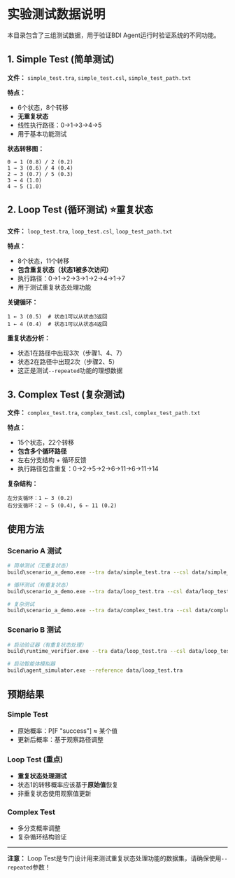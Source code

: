 # 实验测试数据说明

本目录包含了三组测试数据，用于验证BDI Agent运行时验证系统的不同功能。

## 1. Simple Test (简单测试)
**文件：** `simple_test.tra`, `simple_test.csl`, `simple_test_path.txt`

**特点：**
- 6个状态，8个转移
- **无重复状态**
- 线性执行路径：0→1→3→4→5
- 用于基本功能测试

**状态转移图：**
```
0 → 1 (0.8) / 2 (0.2)
1 → 3 (0.6) / 4 (0.4)
2 → 3 (0.7) / 5 (0.3)
3 → 4 (1.0)
4 → 5 (1.0)
```

## 2. Loop Test (循环测试) ⭐**重复状态**
**文件：** `loop_test.tra`, `loop_test.csl`, `loop_test_path.txt`

**特点：**
- 8个状态，11个转移
- **包含重复状态（状态1被多次访问）**
- 执行路径：0→1→2→3→1→2→4→1→7
- 用于测试重复状态处理功能

**关键循环：**
```
1 ← 3 (0.5)  # 状态1可以从状态3返回
1 ← 4 (0.4)  # 状态1可以从状态4返回
```

**重复状态分析：**
- 状态1在路径中出现3次（步骤1、4、7）
- 状态2在路径中出现2次（步骤2、5）
- 这正是测试`--repeated`功能的理想数据

## 3. Complex Test (复杂测试)
**文件：** `complex_test.tra`, `complex_test.csl`, `complex_test_path.txt`

**特点：**
- 15个状态，22个转移
- **包含多个循环路径**
- 左右分支结构 + 循环反馈
- 执行路径包含重复：0→2→5→2→6→11→6→11→14

**复杂结构：**
```
左分支循环：1 ← 3 (0.2)
右分支循环：2 ← 5 (0.4), 6 ← 11 (0.2)
```

## 使用方法

### Scenario A 测试
```bash
# 简单测试（无重复状态）
build\scenario_a_demo.exe --tra data/simple_test.tra --csl data/simple_test.csl --path data/simple_test_path.txt

# 循环测试（有重复状态）
build\scenario_a_demo.exe --tra data/loop_test.tra --csl data/loop_test.csl --path data/loop_test_path.txt --repeated

# 复杂测试
build\scenario_a_demo.exe --tra data/complex_test.tra --csl data/complex_test.csl --path data/complex_test_path.txt --repeated
```

### Scenario B 测试
```bash
# 启动验证器（有重复状态处理）
build\runtime_verifier.exe --tra data/loop_test.tra --csl data/loop_test.csl --repeated

# 启动智能体模拟器
build\agent_simulator.exe --reference data/loop_test.tra
```

## 预期结果

### Simple Test
- 原始概率：P[F "success"] ≈ 某个值
- 更新后概率：基于观察路径调整

### Loop Test (重点)
- **重复状态处理测试**
- 状态1的转移概率应该基于**原始值**恢复
- 非重复状态使用观察值更新

### Complex Test
- 多分支概率调整
- 复杂循环结构验证

---
**注意：** Loop Test是专门设计用来测试重复状态处理功能的数据集，请确保使用`--repeated`参数！ 